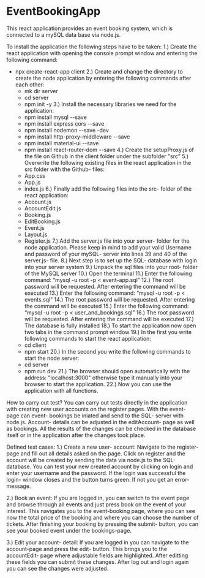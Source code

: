 # EventBookingApp
This react application provides an event booking system, which is connected to a mySQL data base via node.js.

To install the application the following steps have to be taken:
1.) Create the react application with opening the console prompt window and entering the following command:
- npx create-react-app client
2.) Create and change the directory to create the node application by entering the following commands after
each other:
  - mk dir server
  - cd server
  - npm init -y
3.) Install the necessary libraries we need for the application:
  - npm install mysql --save
  - npm install express cors --save
  - npm install nodemon --save -dev
  - npm install http-proxy-middleware --save
  - npm install material-ui --save
  - npm install react-router-dom --save
4.) Create the setupProxy.js of the file on Github in the client folder under the subfolder "src"
5.) Overwrite the following existing files in the react application in the src folder with the Github- files:
  - App.css
  - App.js
  - index.js
6.) Finally add the following files into the src- folder of the react application:
  - Account.js
  - AccountEdit.js
  - Booking.js
  - EditBooking.js
  - Event.js
  - Layout.js
  - Register.js
7.) Add the server.js file into your server- folder for the node application.
    Please keep in mind to add your valid Username and password of your mySQL- server into lines 39 and 40
    of the server.js- file.
8.) Next step is to set up the SQL- database with login into your server system
9.)	Unpack the sql files into your root- folder of the MySQL server
10.) Open the terminal
11.) Enter the following command: “mysql -u root -p < event-app.sql”
12.) The root password will be requested. After entering the command will be executed 
13.) Enter the following command: “mysql -u root -p < events.sql”
14.) The root password will be requested. After entering the command will be executed
15.) Enter the following command: “mysql -u root -p < user_and_bookings.sql”
16.) The root password will be requested. After entering the command will be executed
17.) The database is fully installed
18.) To start the application now open two tabs in the command prompt window
19.) In the first you write following commands to start the react application:
  - cd client
  - npm start
20.) In the second you write the following commands to start the node server:
  - cd server
  - npm run dev
21.) The browser should open automatically with the address: "localhost:3000" otherwise type
  it manually into your browser to start the application.
22.) Now you can use the application with all functions.


How to carry out test?
You can carry out tests directly in the application with creating new user accounts on the register
pages. 
With the event- page can event- bookings be iniated and send to the SQL- server with node.js.
Account- details can be adjusted in the editAccount- page as well as bookings.
All the results of the changes can be checked in the database itself or in the application
after the changes took place.

Defined test cases:
1.) Create a new user- account:
  Navigate to the register- page and fill out all details asked 
  on the page.
  Click on register and the account will be created by sending the data via node.js
  to the SQL-database.
  You can test your new created account by clicking on login and enter your username 
  and the password.
  If the login was successful the login- window closes and the button turns green.
  If not you get an error- message.

2.) Book an event:
  If you are logged in, you can switch to the event page and browse through all events
  and just press book on the event of your interest.
  This navigates you to the event-booking page, where you can see now the total price of the 
  booking and where you can choose the number of tickets.
  After finishing your booking by pressing the submit- button, you can see your booked 
  event under the bookings-page.

3.) Edit your account- detail:
  If you are logged in you can navigate to the account-page and press the edit- button.
  This brings you to the accountEdit- page where adjustable fields are highlighted.
  After editting these fields you can submit these changes.
  After log out and login again you can see the changes were adjusted.
